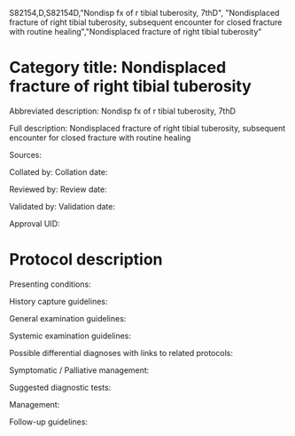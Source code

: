 S82154,D,S82154D,"Nondisp fx of r tibial tuberosity, 7thD", "Nondisplaced fracture of right tibial tuberosity, subsequent encounter for closed fracture with routine healing","Nondisplaced fracture of right tibial tuberosity"
# Category title: Nondisplaced fracture of right tibial tuberosity

Abbreviated description: Nondisp fx of r tibial tuberosity, 7thD

Full description: Nondisplaced fracture of right tibial tuberosity, subsequent encounter for closed fracture with routine healing

Sources:

Collated by:
Collation date:

Reviewed by:
Review date:

Validated by:
Validation date:

Approval UID:

# Protocol description

Presenting conditions:

History capture guidelines:

General examination guidelines:

Systemic examination guidelines:

Possible differential diagnoses with links to related protocols:

Symptomatic / Palliative management:

Suggested diagnostic tests:

Management:

Follow-up guidelines:
